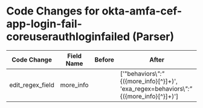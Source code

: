 # Code Changes for okta-amfa-cef-app-login-fail-coreuserauthloginfailed (Parser)

| Code Change | Field Name | Before | After |
|-------------|------------|--------|-------|
| edit_regex_field | more_info |  | ['"behaviors\\*":"*\{({more_info}[^\}]+)', 'exa_regex=behaviors\\*":"*\{({more_info}[^\}]+)'] |